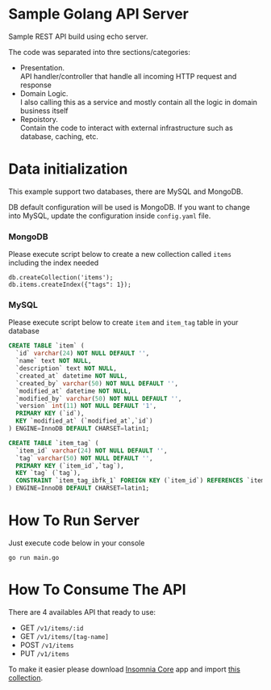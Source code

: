 # Sample Golang API Server
Sample REST API build using echo server.

The code was separated into thre sections/categories:
- Presentation.<br/>API handler/controller that handle all incoming HTTP request and response
- Domain Logic.<br/>I also calling this as a service and mostly contain all the logic in domain business itself
- Repoistory.<br/>Contain the code to interact with external infrastructure such as database, caching, etc.

# Data initialization

This example support two databases, there are MySQL and MongoDB.

DB default configuration will be used is MongoDB. If you want to change into MySQL, update the configuration inside `config.yaml` file.

### MongoDB
Please execute script below to create a new collection called `items` including the index needed

```mongodb
db.createCollection('items');
db.items.createIndex({"tags": 1});
```

### MySQL
Please execute script below to create `item` and `item_tag` table in your database
```sql
CREATE TABLE `item` (
  `id` varchar(24) NOT NULL DEFAULT '',
  `name` text NOT NULL,
  `description` text NOT NULL,
  `created_at` datetime NOT NULL,
  `created_by` varchar(50) NOT NULL DEFAULT '',
  `modified_at` datetime NOT NULL,
  `modified_by` varchar(50) NOT NULL DEFAULT '',
  `version` int(11) NOT NULL DEFAULT '1',
  PRIMARY KEY (`id`),
  KEY `modified_at` (`modified_at`,`id`)
) ENGINE=InnoDB DEFAULT CHARSET=latin1;

CREATE TABLE `item_tag` (
  `item_id` varchar(24) NOT NULL DEFAULT '',
  `tag` varchar(50) NOT NULL DEFAULT '',
  PRIMARY KEY (`item_id`,`tag`),
  KEY `tag` (`tag`),
  CONSTRAINT `item_tag_ibfk_1` FOREIGN KEY (`item_id`) REFERENCES `item` (`id`) ON DELETE CASCADE ON UPDATE CASCADE
) ENGINE=InnoDB DEFAULT CHARSET=latin1;
```

# How To Run Server
Just execute code below in your console
```console
go run main.go
```

# How To Consume The API
There are 4 availables API that ready to use:
- GET `/v1/items/:id`
- GET `/v1/items/[tag-name]`
- POST `/v1/items`
- PUT `/v1/items`

To make it easier please download [Insomnia Core](https://insomnia.rest) app and import [this collection](https://raw.githubusercontent.com/muhsinshodiq/golang-sample-api/master/insomnia.json).
